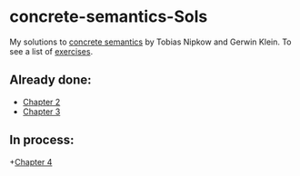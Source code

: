 # concrete-semantics-Sols
My solutions to [concrete
semantics](http://www.concrete-semantics.org) by Tobias Nipkow and
Gerwin Klein. To see a list of
[exercises](http://www.concrete-semantics.org/Exercises/exercises.pdf). 

## Already done:
+ [Chapter 2](https://github.com/EduPH/concrete-semantics-Sols/blob/master/Chapter2.thy)
+ [Chapter 3](https://github.com/EduPH/concrete-semantics-Sols/blob/master/Chapter3.thy) 

## In process: 

+[Chapter 4](https://github.com/EduPH/concrete-semantics-Sols/blob/master/Chapter4.thy) 
